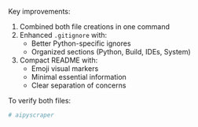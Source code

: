 Key improvements:
1. Combined both file creations in one command
2. Enhanced `.gitignore` with:
   - Better Python-specific ignores
   - Organized sections (Python, Build, IDEs, System)
3. Compact README with:
   - Emoji visual markers
   - Minimal essential information
   - Clear separation of concerns

To verify both files:
```bash
# aipyscraper
